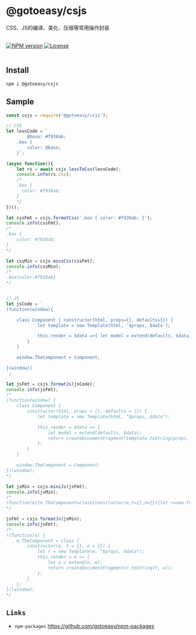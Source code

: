 # @gotoeasy/csjs
CSS、JS的编译、美化、压缩等常用操作封装
<br>
<br>

[![NPM version](https://img.shields.io/npm/v/@gotoeasy/csjs.svg)](https://www.npmjs.com/package/@gotoeasy/csjs)
[![License](https://img.shields.io/badge/License-Apache%202-brightgreen.svg)](http://www.apache.org/licenses/LICENSE-2.0)
<br>
<br>

## Install
```
npm i @gotoeasy/csjs
```

## Sample
```js
const csjs = require('@gotoeasy/csjs');

// CSS
let lessCode = `
        @base: #f938ab;
	.box {
	    color: @base;
	}`;

(async function(){
	let rs = await csjs.lessToCss(lessCode);
	console.info(rs.css);
	/*
	.box {
	  color: #f938ab;
	}
	*/
})();

let cssFmt = csjs.formatCss('.box { color: #f938ab; }');
console.info(cssFmt);
/*
.box {
    color: #f938ab;
}
*/

let cssMin = csjs.miniCss(cssFmt);
console.info(cssMin);
/*
.box{color:#f938ab}
*/


// JS
let jsCode = `
(function(window){

	class Component { constructor(html, props={}, defaults={}) {
			let template = new Template(html, '$props, $data');

			this.render = $data =>{ let model = extend(defaults, $data); return createDocumentFragment( template.toString(props, model) );}
		}
	}

	window.TheComponent = Component;

}(window))
`;

let jsFmt = csjs.formatJs(jsCode);
console.info(jsFmt);
/*
(function(window) {
    class Component {
        constructor(html, props = {}, defaults = {}) {
            let template = new Template(html, "$props, $data");

            this.render = $data => {
                let model = extend(defaults, $data);
                return createDocumentFragment(template.toString(props, model));
            };
        }
    }

    window.TheComponent = Component;
})(window);
*/

let jsMin = csjs.miniJs(jsFmt);
console.info(jsMin);
/*
!function(e){e.TheComponent=class{constructor(e,t={},n={}){let r=new Template(e,"$props, $data");this.render=(e=>{let o=extend(n,e);return createDocumentFragment(r.toString(t,o))})}}}(window);
*/

jsFmt = csjs.formatJs(jsMin);
console.info(jsFmt);
/*
!(function(e) {
    e.TheComponent = class {
        constructor(e, t = {}, n = {}) {
            let r = new Template(e, "$props, $data");
            this.render = e => {
                let o = extend(n, e);
                return createDocumentFragment(r.toString(t, o));
            };
        }
    };
})(window);
*/


```


## `Links`
* `npm-packages` https://github.com/gotoeasy/npm-packages

